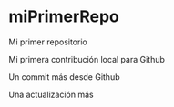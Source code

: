 # miPrimerRepo

Mi primer repositorio

Mi primera contribución local para Github

Un commit más desde Github

Una actualización más
